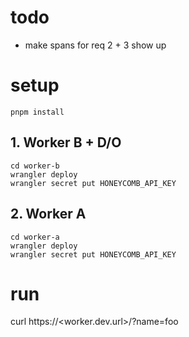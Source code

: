 # todo

- make spans for req 2 + 3 show up

# setup

```
pnpm install
```

## 1. Worker B + D/O

```
cd worker-b
wrangler deploy
wrangler secret put HONEYCOMB_API_KEY
```

## 2. Worker A

```
cd worker-a
wrangler deploy
wrangler secret put HONEYCOMB_API_KEY
```


# run

curl https://<worker.dev.url>/?name=foo
